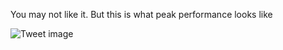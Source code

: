 You may not like it. But this is what peak performance looks like


![Tweet image](/assets/crosspoast/GlodpJoaAAA7bjJ.jpg)

